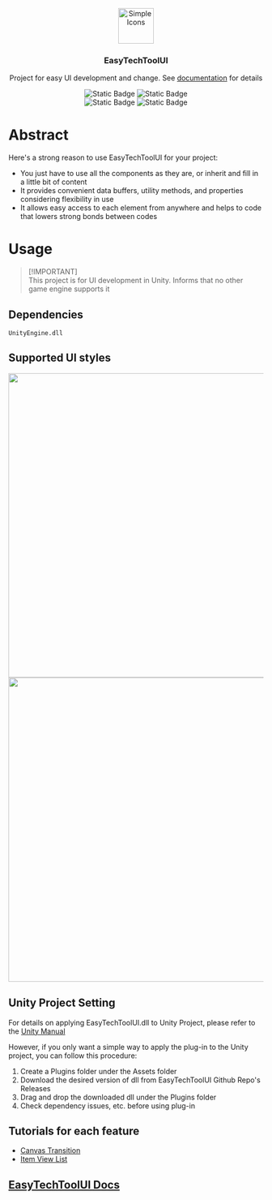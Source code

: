<p align="center">
  <img src="https://simpleicons.org/icons/unity.svg" alt="Simple Icons" width=70>
  <h3 align="center">EasyTechToolUI</h3>
  <p align="center">
    Project for easy UI development and change. See <a href="https://galvanized-soda-726.notion.site/EasyTechTool-API-Docs-e75031634b364643b2fb7516a5114ae2?pvs=4" target="_blank">documentation</a> for details
  </p>
</p>

<p align="center">
  <img alt="Static Badge" src="https://img.shields.io/badge/Lang-CSharp-blue">
  <img alt="Static Badge" src="https://img.shields.io/badge/Target-Unity-green">
  <br>
  <img alt="Static Badge" src="https://img.shields.io/badge/Feature-Canvas_Transition-red">
  <img alt="Static Badge" src="https://img.shields.io/badge/Feature-Item_View_List-red">
</p>

# Abstract
Here's a strong reason to use EasyTechToolUI for your project:
- You just have to use all the components as they are, or inherit and fill in a little bit of content
- It provides convenient data buffers, utility methods, and properties considering flexibility in use
- It allows easy access to each element from anywhere and helps to code that lowers strong bonds between codes

# Usage
> [!IMPORTANT]\
> This project is for UI development in Unity. Informs that no other game engine supports it

## Dependencies
```
UnityEngine.dll
```

## Supported UI styles
<p align="center">
  <img src="https://github.com/user-attachments/assets/31705b8c-a91f-4606-afb6-b00d18de2641" width=600>
  <br>
  <img src="https://github.com/user-attachments/assets/9d040f3c-e66b-400e-8538-732cb0a062af" width=600>
</p>

## Unity Project Setting
For details on applying EasyTechToolUI.dll to Unity Project, please refer to the <a href="https://docs.unity3d.com/Manual/Plugins.html" target="_blank">Unity Manual</a>

However, if you only want a simple way to apply the plug-in to the Unity project, you can follow this procedure:
1. Create a Plugins folder under the Assets folder
2. Download the desired version of dll from EasyTechToolUI Github Repo's Releases
3. Drag and drop the downloaded dll under the Plugins folder
4. Check dependency issues, etc. before using plug-in

## Tutorials for each feature
- <a href="" target="_blank">Canvas Transition</a>
- <a href="" target="_blank">Item View List</a>

## <a href="https://galvanized-soda-726.notion.site/EasyTechTool-API-Docs-e75031634b364643b2fb7516a5114ae2?pvs=4" target="_blank">EasyTechToolUI Docs</a>
